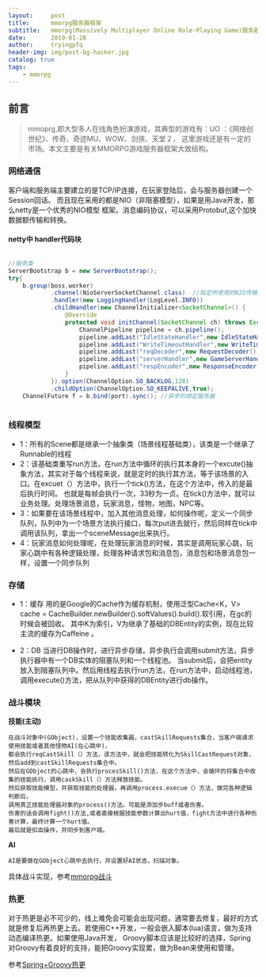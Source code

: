 ```yaml
---
layout:     post
title:      mmorpg服务器框架
subtitle:   mmorpg(Massively Multiplayer Online Role-Playing Game)服务器框架大致结构
date:       2019-01-28
author:     tryingpfq
header-img: img/post-bg-hacker.jpg
catalog: true
tags:
    - mmorpg
---
```


## 前言
 > mmoprg,即大型多人在线角色扮演游戏，其典型的游戏有：UO ：《网络创世纪》、传奇、奇迹MU、WOW、剑侠、天堂２，
   这里游戏还是有一定的市场。本文主要是有关MMORPG游戏服务器框架大致结构。

### 网络通信
客户端和服务端主要建立的是TCP/IP连接，在玩家登陆后，会与服务器创建一个Session回话。
而且现在采用的都是NIO（非阻塞模型），如果是用Java开发，那么netty是一个优秀的NIO模型
框架。消息编码协议，可以采用Protobuf,这个加快数据额传输和转换。

#### netty中 handler代码块

``` java

//服务类
ServerBootstrap b = new ServerBootstrap();
try{
    b.group(boss,worker)
            .channel(NioServerSocketChannel.class)  //指定所使用的NIO传输Channel
            .handler(new LoggingHandler(LogLevel.INFO))
            .childHandler(new ChannelInitializer<SocketChannel>() {
                @Override
                protected void initChannel(SocketChannel ch) throws Exception {
                    ChannelPipeline pipeline = ch.pipeline();
                    pipeline.addLast("IdleStateHandler",new IdleStateHandler(0,0,180));
                    pipeline.addLast("WriteTimeoutHandler",new WriteTimeoutHandler(60));
                    pipeline.addLast("reqDecoder",new RequestDecoder());
                    pipeline.addLast("serverHandler",new GameServerHandler());
                    pipeline.addLast("respEncoder",new ResponseEncoder());
                }
            }).option(ChannelOption.SO_BACKLOG,128)
            .childOption(ChannelOption.SO_KEEPALIVE,true);
    ChannelFuture f = b.bind(port).sync(); //异步的绑定服务器
    
```

### 线程模型
   * 1：所有的Scene都是继承一个抽象类（场景线程基础类），该类是一个继承了Runnable的线程
   * 2：该基础类重写run方法，在run方法中循环的执行其本身的一个excute()抽象方法，其实对于每个线程来说，就是定时的执行其方法，等于该场景的入口。在excuet（）方法中，执行一个tick()方法，在这个方法中，传入的是最后执行时间。	也就是每帧会执行一次，33秒为一贞。在tick()方法中，就可以业务处理。处理场景消息，玩家消息，怪物，地图，NPC等。
   * 3：如果要在该场景线程中，加入其他消息处理，如何操作呢，定义一个同步队列，队列中为一个场景方法执行接口，每次put进去就行，然后同样在tick中调用该队列，拿出一个sceneMessage出来执行。
   * 4：玩家消息如何处理呢，在处理玩家消息的时候，其实是调用玩家心跳，玩家心跳中有各种逻辑处理，处理各种请求包和消息包，消息包和场景消息包一样，设置一个同步队列

### 存储
   * 1：缓存
    用的是Google的Cache作为缓存机制，使用泛型Cache<K，V> cache = CacheBuilder.newBuilder().softValues().build().软引用，在gc的时候会被回收。
    其中K为索引，V为继承了基础的DBEntity的实例，现在比较主流的缓存为Caffeine 。
    
   * 2：DB
    当进行DB操作时，进行异步存储，异步执行会调用submit方法，异步执行器中有一个DB实体的阻塞队列和一个线程池。
    当submit后，会把entity放入到阻塞队列中。然后用线程去执行run方法，在run方法中，启动线程池，调用execute()方法，把从队列中获得的DBEntity进行db操作。

### 战斗模块
   **技能(主动)**
   
    在战斗对象中(GObject)，设置一个技能收集器，castSkillRequests集合，当客户端请求使用技能或者其他怪物AI(在心跳中)，
    都会执行reqCastSkill（）方法，该方法中，就会把技能转化为SkillCastRequest对象，然后add到castSkillRequests集合中。
    然后在GObject的心跳中，会执行procesSkill()方法，在这个方法中，会循环的将集合中收集的技能执行，调用caskSkill（）方法释放技能。
    然后获取技能模型，并获取技能的处理器，再调用process.execue（）方法，做完各种逻辑判断后，
    调用真正技能处理器对象的process()方法。可能是添加步buff或者伤害。
    伤害的话会调用fight()方法,或者直接根据技能参数计算出hurt值，fight方法中进行各种伤害计算，最终计算一个hurt值。
    最后就是扣血操作，并同步到客户端。
   
   **AI**
   
    AI是要做在GObject心跳中去执行，并设置好AI状态，扫描对象。
    
   具体战斗实现，参考[mmorpg战斗](http://gad.qq.com/article/detail/12230)
   
### 热更
   
   对于热更是必不可少的，线上难免会可能会出现问题，通常要去修复，最好的方式就是修复后再热更上去。若使用C++开发，一般会嵌入脚本(lua)语言，做为支持动态编译热更。如果使用Java开发，
   Groovy脚本应该是比较好的选择，Spring对Groovy有着良好的支持，能把Groovy实现累，做为Bean来使用和管理。
   
   参考[Spring+Groovy热更](https://blog.csdn.net/qq362228416/article/details/8811136)
    